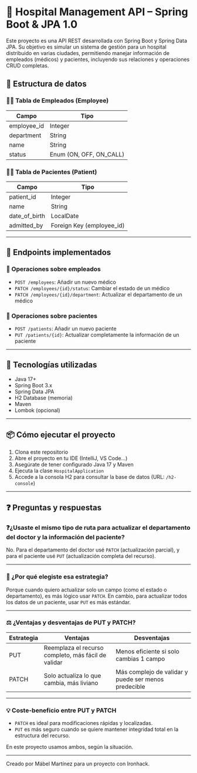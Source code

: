 # 🏥 Hospital Management API – Spring Boot & JPA 1.0

Este proyecto es una API REST desarrollada con Spring Boot y Spring Data JPA. Su objetivo es simular un sistema de gestión para un hospital distribuido en varias ciudades, permitiendo manejar información de empleados (médicos) y pacientes, incluyendo sus relaciones y operaciones CRUD completas.

## 🧱 Estructura de datos

### 🧑‍⚕️ Tabla de Empleados (Employee)

| Campo         | Tipo      |
|---------------|-----------|
| employee_id   | Integer   |
| department    | String    |
| name          | String    |
| status        | Enum (ON, OFF, ON_CALL) |

### 🧍‍♀️ Tabla de Pacientes (Patient)

| Campo         | Tipo      |
|---------------|-----------|
| patient_id    | Integer   |
| name          | String    |
| date_of_birth | LocalDate |
| admitted_by   | Foreign Key (employee_id) |

---

## 🚀 Endpoints implementados

### 🔧 Operaciones sobre empleados

- `POST /employees`: Añadir un nuevo médico
- `PATCH /employees/{id}/status`: Cambiar el estado de un médico
- `PATCH /employees/{id}/department`: Actualizar el departamento de un médico

### 🔧 Operaciones sobre pacientes

- `POST /patients`: Añadir un nuevo paciente
- `PUT /patients/{id}`: Actualizar completamente la información de un paciente

---

## 🧪 Tecnologías utilizadas

- Java 17+
- Spring Boot 3.x
- Spring Data JPA
- H2 Database (memoria)
- Maven
- Lombok (opcional)

---

## 📦 Cómo ejecutar el proyecto

1. Clona este repositorio
2. Abre el proyecto en tu IDE (IntelliJ, VS Code...)
3. Asegúrate de tener configurado Java 17 y Maven
4. Ejecuta la clase `HospitalApplication`
5. Accede a la consola H2 para consultar la base de datos (URL: `/h2-console`)

---

## ❓ Preguntas y respuestas

### ❓¿Usaste el mismo tipo de ruta para actualizar el departamento del doctor y la información del paciente?

No. Para el departamento del doctor usé `PATCH` (actualización parcial), y para el paciente usé `PUT` (actualización completa del recurso).

---

### 💭 ¿Por qué elegiste esa estrategia?

Porque cuando quiero actualizar solo un campo (como el estado o departamento), es más lógico usar `PATCH`. En cambio, para actualizar todos los datos de un paciente, usar `PUT` es más estándar.

---

### ⚖️ ¿Ventajas y desventajas de PUT y PATCH?

| Estrategia | Ventajas | Desventajas |
|-----------|----------|-------------|
| PUT       | Reemplaza el recurso completo, más fácil de validar | Menos eficiente si solo cambias 1 campo |
| PATCH     | Solo actualiza lo que cambia, más liviano | Más complejo de validar y puede ser menos predecible |

---

### 💡 Coste-beneficio entre PUT y PATCH

- `PATCH` es ideal para modificaciones rápidas y localizadas.
- `PUT` es más seguro cuando se quiere mantener integridad total en la estructura del recurso.

En este proyecto usamos ambos, según la situación.

---

Creado por Mábel Martínez para un proyecto con Ironhack. 

